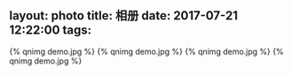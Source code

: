layout: photo
title: 相册
date: 2017-07-21 12:22:00
tags:
---
{% qnimg demo.jpg %} {% qnimg demo.jpg %} {% qnimg demo.jpg %} {% qnimg demo.jpg %}

